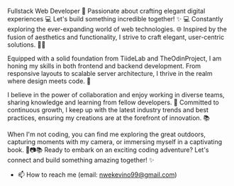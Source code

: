 Fullstack Web Developer 🚀 Passionate about crafting elegant digital experiences 💻 Let's build something incredible together! ✨ 💻 Constantly exploring the ever-expanding world of web technologies. 🌐 Inspired by the fusion of aesthetics and functionality, I strive to craft elegant, user-centric solutions. 🎨✨

Equipped with a solid foundation from TiideLab and TheOdinProject, I am honing my skills in both frontend and backend development. From responsive layouts to scalable server architecture, I thrive in the realm where design meets code. 🔧

I believe in the power of collaboration and enjoy working in diverse teams, sharing knowledge and learning from fellow developers. 🤝 Committed to continuous growth, I keep up with the latest industry trends and best practices, ensuring my creations are at the forefront of innovation. 📚

When I'm not coding, you can find me exploring the great outdoors, capturing moments with my camera, or immersing myself in a captivating book. 🌲📷📚 Ready to embark on an exciting coding adventure? Let's connect and build something amazing together! ✨

- 📫 How to reach me (email: nwekevino99@gmail.com)

<!---
Nkemakolamuko/Nkemakolamuko is an active constant learner because its `README.md` (this file) appears on your GitHub profile.
You can click the Preview link to take a look at your changes.
--->
